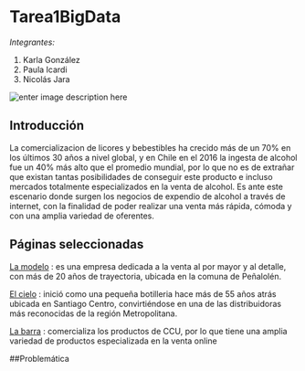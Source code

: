 # Tarea1BigData

*Integrantes:*
<ol>
<li>Karla González</li>
<li>Paula Icardi</li>
<li>Nicolás Jara</li>
</ol>

![enter image description here](https://www.ecured.cu/images/thumb/1/1d/Licores.jpg/1200px-Licores.jpg)

## Introducción

La comercializacion de licores y bebestibles ha crecido más de un 70% en los últimos 30 años a nivel global, y en Chile en el 2016 la ingesta de alcohol fue un 40% más alto que el promedio mundial, por lo que no es de extrañar que existan tantas posibilidades de conseguir este producto e incluso mercados totalmente especializados en la venta de alcohol. Es ante este escenario donde surgen los negocios de expendio de alcohol  a través de internet, con la finalidad de poder realizar una venta más rápida, cómoda y con una amplia variedad de oferentes.


## Páginas seleccionadas
[La modelo](https://www.lamodelo.cl/advertencia.html) : es una empresa dedicada a la venta al por mayor y al detalle, con más de 20 años de trayectoria, ubicada en la comuna de Peñalolén.

[El cielo](https://www.elcielo.cl/tienda/) : inició como una pequeña botilleria hace más de 55 años atrás ubicada en Santiago Centro, convirtiéndose en una de las distribuidoras más reconocidas de la región Metropolitana.

[La barra](https://www.labarra.cl/portada) : comercializa los productos de CCU, por lo que tiene una amplia variedad de productos especializada en la venta online


##Problemática
